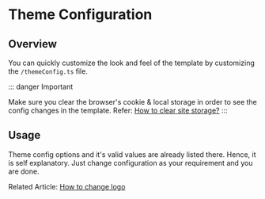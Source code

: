 # Theme Configuration

## Overview

You can quickly customize the look and feel of the template by customizing the `/themeConfig.ts` file.

::: danger Important

Make sure you clear the browser's cookie & local storage in order to see the config changes in the template. Refer: [How to clear site storage?](https://www.howtogeek.com/664912/how-to-clear-storage-and-site-data-for-a-single-site-on-google-chrome/)
:::

## Usage

Theme config options and it's valid values are already listed there. Hence, it is self explanatory. Just change configuration as your requirement and you are done.

Related Article: [How to change logo](/articles/how-to-change-logo.md)
